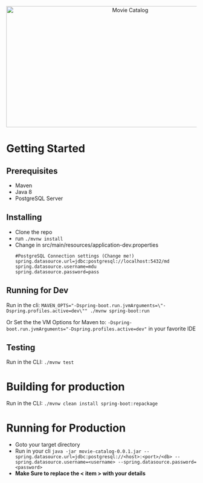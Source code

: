 <p align="center">
   <img 
     src="https://socialify.git.ci/bendavies99/MovieCatalog/image?description=1&font=Source%20Code%20Pro&language=1&owner=0&pattern=Floating%20Cogs&theme=Dark" 
     alt="Movie Catalog" 
     width="640" 
     height="320" />
</p>

# Getting Started

## Prerequisites
 - Maven
 - Java 8
 - PostgreSQL Server

## Installing
 - Clone the repo
 - run `./mvnw install`
 - Change in src/main/resources/application-dev.properties
   ```
   #PostgreSQL Connection settings (Change me!)
   spring.datasource.url=jdbc:postgresql://localhost:5432/md
   spring.datasource.username=mdu
   spring.datasource.password=pass
   ```
   
## Running for Dev
Run in the cli:
 `MAVEN_OPTS="-Dspring-boot.run.jvmArguments=\"-Dspring.profiles.active=dev\"" ./mvnw spring-boot:run`

Or Set the the VM Options for Maven to: `-Dspring-boot.run.jvmArguments="-Dspring.profiles.active=dev"` in your favorite IDE

## Testing
Run in the CLI: `./mvnw test`

# Building for production
Run in the CLI: `./mvnw clean install spring-boot:repackage`

# Running for Production
 - Goto your target directory
 - Run in your cli `java -jar movie-catalog-0.0.1.jar --spring.datasource.url=jdbc:postgresql://<host>:<port>/<db> --spring.datasource.username=<username> --spring.datasource.password=<password>`
 - **Make Sure to replace the < item > with your details**
